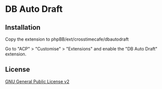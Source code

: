 # DB Auto Draft

## Installation

Copy the extension to phpBB/ext/crosstimecafe/dbautodraft

Go to "ACP" > "Customise" > "Extensions" and enable the "DB Auto Draft" extension.

## License

[GNU General Public License v2](license.txt)
